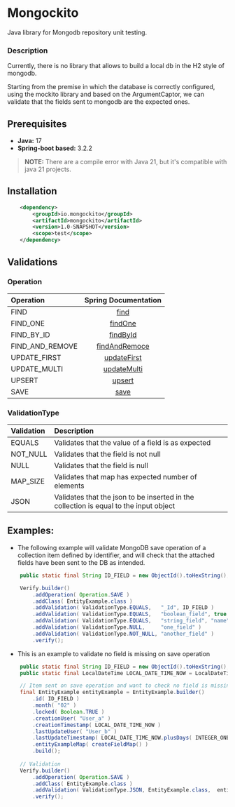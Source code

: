 # Mongockito
Java library for Mongodb repository unit testing.

### Description
Currently, there is no library that allows to build a local db in the H2 style of mongodb.

Starting from the premise in which the database is correctly configured, using the mockito library and based on the ArgumentCaptor, 
we can validate that the fields sent to mongodb are the expected ones.

## Prerequisites

* **Java:** 17 
* **Spring-boot based:** 3.2.2
> **NOTE:** There are a compile error with Java 21, but it's compatible with java 21 projects.

## Installation

```xml
    <dependency>
        <groupId>io.mongockito</groupId>
        <artifactId>mongockito</artifactId>
        <version>1.0-SNAPSHOT</version>
        <scope>test</scope>
    </dependency>
```

## Validations

### Operation
| Operation       |                                                                                                                              Spring Documentation                                                                                                                               |
|:----------------|:-------------------------------------------------------------------------------------------------------------------------------------------------------------------------------------------------------------------------------------------------------------------------------:|
| FIND            |                                      [find](https://docs.spring.io/spring-data/mongodb/docs/current/api/org/springframework/data/mongodb/core/MongoTemplate.html#find(org.springframework.data.mongodb.core.query.Query,java.lang.Class))                                       |
| FIND_ONE        |                                   [findOne](https://docs.spring.io/spring-data/mongodb/docs/current/api/org/springframework/data/mongodb/core/MongoTemplate.html#findOne(org.springframework.data.mongodb.core.query.Query,java.lang.Class))                                    |
| FIND_BY_ID      |                                                   [findById](https://docs.spring.io/spring-data/mongodb/docs/current/api/org/springframework/data/mongodb/core/MongoTemplate.html#findById(java.lang.Object,java.lang.Class))                                                   |
| FIND_AND_REMOVE |                             [findAndRemoce](https://docs.spring.io/spring-data/mongodb/docs/current/api/org/springframework/data/mongodb/core/MongoTemplate.html#findAndRemove(org.springframework.data.mongodb.core.query.Query,java.lang.Class))                              |
| UPDATE_FIRST    | [updateFirst](https://docs.spring.io/spring-data/mongodb/docs/current/api/org/springframework/data/mongodb/core/MongoTemplate.html#updateFirst(org.springframework.data.mongodb.core.query.Query,org.springframework.data.mongodb.core.query.UpdateDefinition,java.lang.Class)) |
| UPDATE_MULTI    | [updateMulti](https://docs.spring.io/spring-data/mongodb/docs/current/api/org/springframework/data/mongodb/core/MongoTemplate.html#updateMulti(org.springframework.data.mongodb.core.query.Query,org.springframework.data.mongodb.core.query.UpdateDefinition,java.lang.Class)) |
| UPSERT          |      [upsert](https://docs.spring.io/spring-data/mongodb/docs/current/api/org/springframework/data/mongodb/core/MongoTemplate.html#upsert(org.springframework.data.mongodb.core.query.Query,org.springframework.data.mongodb.core.query.UpdateDefinition,java.lang.Class))      |
| SAVE            |                                                                      [save](https://docs.spring.io/spring-data/mongodb/docs/current/api/org/springframework/data/mongodb/core/MongoTemplate.html#save(T))                                                                       |

### ValidationType

| Validation | Description                                                                           |
|:-----------|:--------------------------------------------------------------------------------------|
| EQUALS     | Validates that the value of a field is as expected                                    |
| NOT_NULL   | Validates that the field is not null                                                  |
| NULL       | Validates that the field is null                                                      |
| MAP_SIZE   | Validates that map has expected number of elements                                    |
| JSON       | Validates that the json to be inserted in the collection is equal to the input object |

## Examples:

* The following example will validate MongoDB save operation of a collection item defined by identifier, 
and will check that the attached fields have been sent to the DB as intended.
```java
    public static final String ID_FIELD = new ObjectId().toHexString();

    Verify.builder()
        .addOperation( Operation.SAVE )
        .addClass( EntityExample.class )
        .addValidation( ValidationType.EQUALS,   "_Id", ID_FIELD )
        .addValidation( ValidationType.EQUALS,   "boolean_field", true )
        .addValidation( ValidationType.EQUALS,   "string_field", "name" )
        .addValidation( ValidationType.NULL,     "one_field" )
        .addValidation( ValidationType.NOT_NULL, "another_field" )
        .verify();

```

* This is an example to validate no field is missing on save operation

```java
    public static final String ID_FIELD = new ObjectId().toHexString();
    public static final LocalDateTime LOCAL_DATE_TIME_NOW = LocalDateTime.now();

    // Item sent on save operation and want to check no field is missing
    final EntityExample entityExample = EntityExample.builder()
        .id( ID_FIELD )
        .month( "02" )
        .locked( Boolean.TRUE )
        .creationUser( "User_a" )
        .creationTimestamp( LOCAL_DATE_TIME_NOW )
        .lastUpdateUser( "User_b" )
        .lastUpdateTimestamp( LOCAL_DATE_TIME_NOW.plusDays( INTEGER_ONE ) )
        .entityExampleMap( createFieldMap() )
        .build();
	
    // Validation
    Verify.builder()
        .addOperation( Operation.SAVE )
        .addClass( EntityExample.class )
        .addValidation( ValidationType.JSON, EntityExample.class,  entityExample)
        .verify();
	
```
